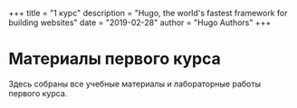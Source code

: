 +++
title = "1 курс"
description = "Hugo, the world's fastest framework for building websites"
date = "2019-02-28"
author = "Hugo Authors"
+++

# Материалы первого курса

Здесь собраны все учебные материалы и лабораторные работы первого курса.
